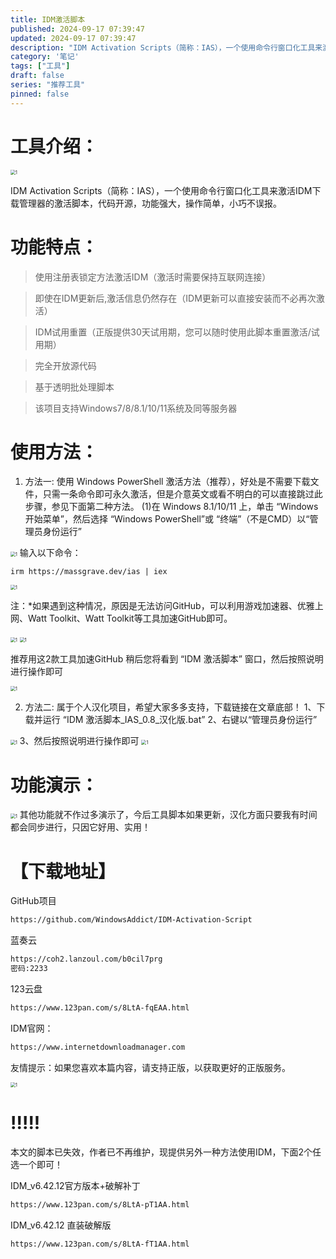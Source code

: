 ```yaml
---
title: IDM激活脚本
published: 2024-09-17 07:39:47
updated: 2024-09-17 07:39:47
description: "IDM Activation Scripts（简称：IAS），一个使用命令行窗口化工具来激活IDM下载管理器的激活脚本，代码开源，功能强大，操作简单，小巧不误报。"
category: '笔记'
tags: ["工具"]
draft: false
series: "推荐工具"
pinned: false
---
```


# 工具介绍：

<img src="/images/idm/idm.jpg" alt="1" style="zoom:50%;" />

  IDM Activation Scripts（简称：IAS），一个使用命令行窗口化工具来激活IDM下载管理器的激活脚本，代码开源，功能强大，操作简单，小巧不误报。

# 功能特点：

> 使用注册表锁定方法激活IDM（激活时需要保持互联网连接）

> 即使在IDM更新后,激活信息仍然存在（IDM更新可以直接安装而不必再次激活）

> IDM试用重置（正版提供30天试用期，您可以随时使用此脚本重置激活/试用期）

> 完全开放源代码

> 基于透明批处理脚本

> 该项目支持Windows7/8/8.1/10/11系统及同等服务器

# 使用方法：

1. 方法一:
   使用 Windows PowerShell 激活方法（推荐），好处是不需要下载文件，只需一条命令即可永久激活，但是介意英文或看不明白的可以直接跳过此步骤，参见下面第二种方法。
   (1)在 Windows 8.1/10/11 上，单击 “Windows开始菜单”，然后选择 “Windows PowerShell”或 “终端”（不是CMD）以“管理员身份运行”
   
<img src="/images/idm/1%20(1).jpg" alt="1" style="zoom:50%;" />
   输入以下命令：
   
   ```
   irm https://massgrave.dev/ias | iex
   ```
   
<img src="/images/idm/1%20(1).png" alt="1" style="zoom:50%;" />
   
   注：*如果遇到这种情况，原因是无法访问GitHub，可以利用游戏加速器、优雅上网、Watt Toolkit、Watt Toolkit等工具加速GitHub即可。
   

<img src="/images/idm/1%20(6).png" alt="1" style="zoom:50%;" />

<img src="/images/idm/1%20(5).png" alt="1" style="zoom:50%;" />
   
   推荐用这2款工具加速GitHub
   稍后您将看到 “IDM 激活脚本” 窗口，然后按照说明进行操作即可
   

<img src="/images/idm/1%20(4).png" alt="1" style="zoom:50%;" />

2. 方法二:
   属于个人汉化项目，希望大家多多支持，下载链接在文章底部！
   1、下载并运行 “IDM 激活脚本_IAS_0.8_汉化版.bat”
   2、右键以“管理员身份运行”
   

<img src="/images/idm/1%20(2).jpg" alt="1" style="zoom:50%;" />
   3、然后按照说明进行操作即可

<img src="/images/idm/1%20(3).png" alt="1" style="zoom:50%;" />

# 功能演示：


<img src="/images/idm/1%20(1).gif" alt="1" style="zoom:50%;" />
其他功能就不作过多演示了，今后工具脚本如果更新，汉化方面只要我有时间都会同步进行，只因它好用、实用！

# 【下载地址】

GitHub项目

```bash
https://github.com/WindowsAddict/IDM-Activation-Script
```

蓝奏云

```bash
https://coh2.lanzoul.com/b0cil7prg
密码:2233
```

123云盘

```bash
https://www.123pan.com/s/8LtA-fqEAA.html
```

IDM官网：

```bash
https://www.internetdownloadmanager.com
```

友情提示：如果您喜欢本篇内容，请支持正版，以获取更好的正版服务。

<img src="/images/idm/1%20(2).png" alt="1" style="zoom:50%;" />

# !!!!!

本文的脚本已失效，作者已不再维护，现提供另外一种方法使用IDM，下面2个任选一个即可！

IDM_v6.42.12官方版本+破解补丁

```bash
https://www.123pan.com/s/8LtA-pT1AA.html
```

IDM_v6.42.12 直装破解版

```bash
https://www.123pan.com/s/8LtA-fT1AA.html
```

